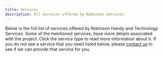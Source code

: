 ```yaml
---
title: Services
description: All services offered by Robinson Services
---
```


Below is the full list of services offered by Robinson Handy 
and Technology Services. Some of the mentioned services, have more 
details associated with the project. Click the service type to read more information about it.
If you do not see a service that you need listed below, please 
[contact us](/contact.php) to see if we can provide that service for you.